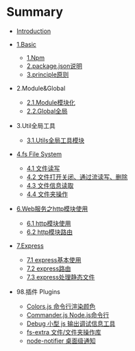 # Summary

* [Introduction](README.md)
* [1.Basic](./1.Basic/_node.md)
  * [1.Npm](./1.Basic/1.npm.md)
  * [2.package.json说明](./1.Basic/2.package.json.md)
  * [3.principle原则](./1.Basic/3.principle.md)

* 2.Module&Global
   * [2.1.Module模块化](./2.Module&Global/1.Module.md)
   * [2.2.Global全局](./2.Module&Global/2.Global.md)
   
* 3.Util全局工具
   * [3.1.Utils全局工具模块](./3.Util&/1.Util.md)
   
* [4.fs File System](./4.fs/_fs_file_system.md)  
   * [4.1 文件读写 ](./4.fs/1.file-read-write.md)
   * [4.2 文件打开关闭、通过流读写、删除](./4.fs/2.fs-open-read-close-unlink.md)
   * [4.3 文件信息读取](./4.fs/3.fs-stat.md)
   * [4.4 文件夹操作](./4.fs/4.fs-directory.md)
 
* [6.Web服务之http模块使用](./6.Web/_web.md)
   * [6.1 http模块使用](./6.Web/1.http.md)
   * [6.2 http模块路由](./6.Web/2.Route.md)

* [7.Express](./7.Express/_express.md)
   * [7.1 express基本使用](./7.Express/1.Basic.md)
   * [7.2 express路由](./7.Express/2.Route.md)
   * [7.3 express处理静态文件](./7.Express/3.Static.md)
  
* 98.插件 Plugins
  * [Colors.js 命令行渲染颜色](98.Plugins/Colors.js.md)
  * [Commander.js Node.js命令行](98.Plugins/Commander.js.md)
  * [Debug 小型 js 输出调试信息工具](98.Plugins/Debug.md)
  * [fs-extra 文件/文件夹操作库](98.Plugins/fs-extra.md)
  * [node-notifier 桌面级通知](98.Plugins/node-notifier.md)
